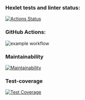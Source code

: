 ### Hexlet tests and linter status:
[![Actions Status](https://github.com/ilushacomeback/frontend-project-46/actions/workflows/hexlet-check.yml/badge.svg)](https://github.com/ilushacomeback/frontend-project-46/actions)


### GitHub Actions:
![example workflow](https://github.com/ilushacomeback/frontend-project-46/actions/workflows/my-check.yml/badge.svg)


### Maintainability
[![Maintainability](https://api.codeclimate.com/v1/badges/072cb709d2aab9f84a61/maintainability)](https://codeclimate.com/github/ilushacomeback/frontend-project-46/maintainability)

### Test-coverage
[![Test Coverage](https://api.codeclimate.com/v1/badges/072cb709d2aab9f84a61/test_coverage)](https://codeclimate.com/github/ilushacomeback/frontend-project-46/test_coverage)